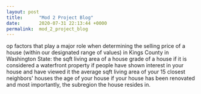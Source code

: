 ```yaml
---
layout: post
title:      "Mod 2 Project Blog"
date:       2020-07-31 22:13:44 +0000
permalink:  mod_2_project_blog
---
```



op factors that play a major role when determining the selling price of a house (within our designated range of values) in Kings County in Washington State:
the sqft living area of a house
grade of a house
if it is considered a waterfront property
if people have shown interest in your house and have viewed it
the average sqft living area of your 15 closest neighbors' houses
the age of your house
if your house has been renovated
and most importantly, the subregion the house resides in.
